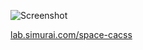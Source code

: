 ![Screenshot](http://lab.simurai.com/space-cacss/screenshot.jpg)

[lab.simurai.com/space-cacss](http://lab.simurai.com/space-cacss)